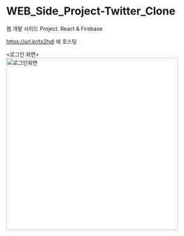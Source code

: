 # WEB_Side_Project-Twitter_Clone
웹 개발 사이드 Project. React &amp; Firebase

https://url.kr/tx2hdl 에 호스팅

<로그인 화면>
<img width="455" alt="로그인화면" src="https://user-images.githubusercontent.com/63600953/131815821-e4c953ce-8d93-45b4-b43d-ca7f1040c4b2.PNG">


